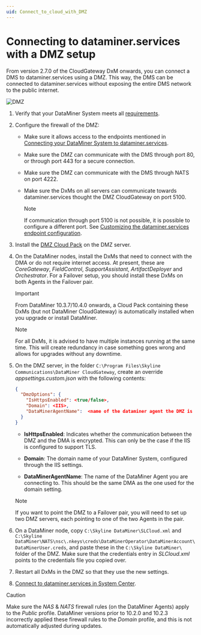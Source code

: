 ```yaml
---
uid: Connect_to_cloud_with_DMZ
---
```


# Connecting to dataminer.services with a DMZ setup

From version 2.7.0 of the CloudGateway DxM onwards, you can connect a DMS to dataminer.services using a DMZ. This way, the DMS can be connected to dataminer.services without exposing the entire DMS network to the public internet.

![DMZ](~/user-guide/images/DMZ_CloudGateway.png)

1. Verify that your DataMiner System meets all [requirements](xref:Connect_to_cloud_requirements).

1. Configure the firewall of the DMZ:

   - Make sure it allows access to the endpoints mentioned in [Connecting your DataMiner System to dataminer.services](xref:Connecting_your_DataMiner_System_to_the_cloud).

   - Make sure the DMZ can communicate with the DMS through port 80, or through port 443 for a secure connection.

   - Make sure the DMZ can communicate with the DMS through NATS on port 4222.

   - Make sure the DxMs on all servers can communicate towards dataminer.services thought the DMZ CloudGateway on port 5100.

     > [!NOTE]
     > If communication through port 5100 is not possible, it is possible to configure a different port. See [Customizing the dataminer.services endpoint configuration](xref:Custom_cloud_endpoint_configuration).

1. Install the [DMZ Cloud Pack](https://community.dataminer.services/dataminer-cloud-pack/) on the DMZ server.

1. On the DataMiner nodes, install the DxMs that need to connect with the DMA or do not require internet access. At present, these are *CoreGateway*, *FieldControl*, *SupportAssistant*, *ArtifactDeployer* and *Orchestrator*. For a Failover setup, you should install these DxMs on both Agents in the Failover pair.

   > [!IMPORTANT]
   > From DataMiner 10.3.7/10.4.0 onwards<!-- RN 36085 -->, a Cloud Pack containing these DxMs (but not DataMiner CloudGateway) is automatically installed when you upgrade or install DataMiner.

   > [!NOTE]
   > For all DxMs, it is advised to have multiple instances running at the same time. This will create redundancy in case something goes wrong and allows for upgrades without any downtime.

1. On the DMZ server, in the folder `C:\Program Files\Skyline Communications\DataMiner CloudGateway`, create an override *appsettings.custom.json* with the following contents:

   ```json
   {
     "DmzOptions": {
       "IsHttpsEnabled": <true/false>,
       "Domain": <IIS>,
       "DataMinerAgentName":  <name of the dataminer agent the DMZ is connected to>
     }
   }
   ```

   - **IsHttpsEnabled**: Indicates whether the communication between the DMZ and the DMA is encrypted. This can only be the case if the IIS is configured to support TLS.

   - **Domain**: The domain name of your DataMiner System, configured through the IIS settings.

   - **DataMinerAgentName**: The name of the DataMiner Agent you are connecting to. This should be the same DMA as the one used for the domain setting.

   > [!NOTE]
   > If you want to point the DMZ to a Failover pair, you will need to set up two DMZ servers, each pointing to one of the two Agents in the pair.

1. On a DataMiner node, copy `C:\Skyline DataMiner\SLCloud.xml` and `C:\Skyline DataMiner\NATS\nsc\.nkeys\creds\DataMinerOperator\DataMinerAccount\DataMinerUser.creds`, and paste these in the `C:\Skyline DataMiner\` folder of the DMZ. Make sure that the credentials entry in *SLCloud.xml* points to the credentials file you copied over.

1. Restart all DxMs in the DMZ so that they use the new settings.

1. [Connect to dataminer.services in System Center](xref:Connect_to_dataminer_services#connecting-to-dataminerservices-in-system-center).

> [!CAUTION]
> Make sure the *NAS* &amp; *NATS* firewall rules (on the DataMiner Agents) apply to the *Public* profile. DataMiner versions prior to 10.2.0 and 10.2.3 incorrectly applied these firewall rules to the *Domain* profile, and this is not automatically adjusted during updates.
